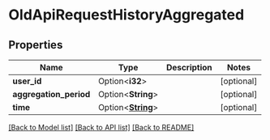 # OldApiRequestHistoryAggregated

## Properties

Name | Type | Description | Notes
------------ | ------------- | ------------- | -------------
**user_id** | Option<**i32**> |  | [optional]
**aggregation_period** | Option<**String**> |  | [optional]
**time** | Option<[**String**](string.md)> |  | [optional]

[[Back to Model list]](../README.md#documentation-for-models) [[Back to API list]](../README.md#documentation-for-api-endpoints) [[Back to README]](../README.md)


